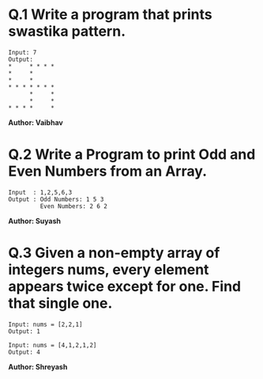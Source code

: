 # Q.1 Write a program that prints swastika pattern.
```
Input: 7
Output:
*     * * * *
*     *
*     *
* * * * * * * 
      *     *
      *     *
* * * *     *
```
**Author: Vaibhav**

# Q.2 Write a Program to print Odd and Even Numbers from an Array.
```
Input  : 1,2,5,6,3
Output : Odd Numbers: 1 5 3
         Even Numbers: 2 6 2
```
**Author: Suyash**

# Q.3 Given a non-empty array of integers nums, every element appears twice except for one. Find that single one.
``` 
Input: nums = [2,2,1]
Output: 1

Input: nums = [4,1,2,1,2]
Output: 4
```

**Author: Shreyash**
